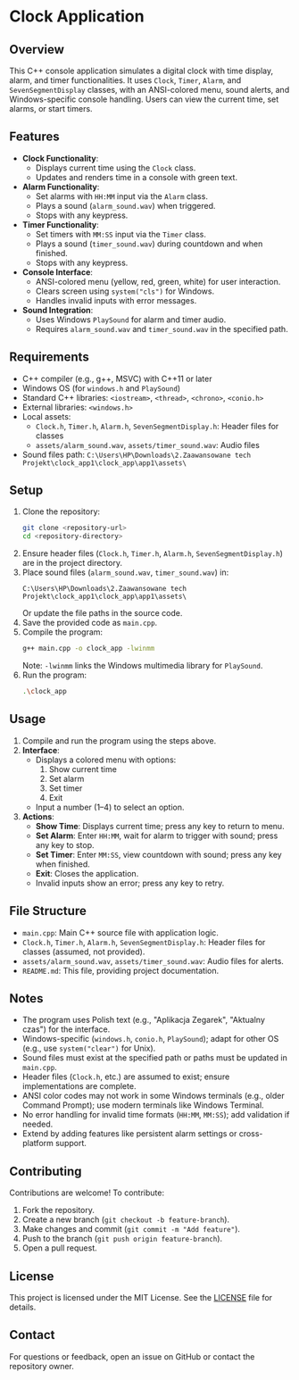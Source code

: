 # Clock Application

## Overview
This C++ console application simulates a digital clock with time display, alarm, and timer functionalities. It uses `Clock`, `Timer`, `Alarm`, and `SevenSegmentDisplay` classes, with an ANSI-colored menu, sound alerts, and Windows-specific console handling. Users can view the current time, set alarms, or start timers.

## Features
- **Clock Functionality**:
  - Displays current time using the `Clock` class.
  - Updates and renders time in a console with green text.
- **Alarm Functionality**:
  - Set alarms with `HH:MM` input via the `Alarm` class.
  - Plays a sound (`alarm_sound.wav`) when triggered.
  - Stops with any keypress.
- **Timer Functionality**:
  - Set timers with `MM:SS` input via the `Timer` class.
  - Plays a sound (`timer_sound.wav`) during countdown and when finished.
  - Stops with any keypress.
- **Console Interface**:
  - ANSI-colored menu (yellow, red, green, white) for user interaction.
  - Clears screen using `system("cls")` for Windows.
  - Handles invalid inputs with error messages.
- **Sound Integration**:
  - Uses Windows `PlaySound` for alarm and timer audio.
  - Requires `alarm_sound.wav` and `timer_sound.wav` in the specified path.

## Requirements
- C++ compiler (e.g., g++, MSVC) with C++11 or later
- Windows OS (for `windows.h` and `PlaySound`)
- Standard C++ libraries: `<iostream>`, `<thread>`, `<chrono>`, `<conio.h>`
- External libraries: `<windows.h>`
- Local assets:
  - `Clock.h`, `Timer.h`, `Alarm.h`, `SevenSegmentDisplay.h`: Header files for classes
  - `assets/alarm_sound.wav`, `assets/timer_sound.wav`: Audio files
- Sound files path: `C:\Users\HP\Downloads\2.Zaawansowane tech Projekt\clock_app1\clock_app\app1\assets\`

## Setup
1. Clone the repository:
   ```bash
   git clone <repository-url>
   cd <repository-directory>
   ```
2. Ensure header files (`Clock.h`, `Timer.h`, `Alarm.h`, `SevenSegmentDisplay.h`) are in the project directory.
3. Place sound files (`alarm_sound.wav`, `timer_sound.wav`) in:
   ```
   C:\Users\HP\Downloads\2.Zaawansowane tech Projekt\clock_app1\clock_app\app1\assets\
   ```
   Or update the file paths in the source code.
4. Save the provided code as `main.cpp`.
5. Compile the program:
   ```bash
   g++ main.cpp -o clock_app -lwinmm
   ```
   Note: `-lwinmm` links the Windows multimedia library for `PlaySound`.
6. Run the program:
   ```bash
   .\clock_app
   ```

## Usage
1. Compile and run the program using the steps above.
2. **Interface**:
   - Displays a colored menu with options:
     1. Show current time
     2. Set alarm
     3. Set timer
     4. Exit
   - Input a number (1–4) to select an option.
3. **Actions**:
   - **Show Time**: Displays current time; press any key to return to menu.
   - **Set Alarm**: Enter `HH:MM`, wait for alarm to trigger with sound; press any key to stop.
   - **Set Timer**: Enter `MM:SS`, view countdown with sound; press any key when finished.
   - **Exit**: Closes the application.
   - Invalid inputs show an error; press any key to retry.

## File Structure
- `main.cpp`: Main C++ source file with application logic.
- `Clock.h`, `Timer.h`, `Alarm.h`, `SevenSegmentDisplay.h`: Header files for classes (assumed, not provided).
- `assets/alarm_sound.wav`, `assets/timer_sound.wav`: Audio files for alerts.
- `README.md`: This file, providing project documentation.

## Notes
- The program uses Polish text (e.g., "Aplikacja Zegarek", "Aktualny czas") for the interface.
- Windows-specific (`windows.h`, `conio.h`, `PlaySound`); adapt for other OS (e.g., use `system("clear")` for Unix).
- Sound files must exist at the specified path or paths must be updated in `main.cpp`.
- Header files (`Clock.h`, etc.) are assumed to exist; ensure implementations are complete.
- ANSI color codes may not work in some Windows terminals (e.g., older Command Prompt); use modern terminals like Windows Terminal.
- No error handling for invalid time formats (`HH:MM`, `MM:SS`); add validation if needed.
- Extend by adding features like persistent alarm settings or cross-platform support.

## Contributing
Contributions are welcome! To contribute:
1. Fork the repository.
2. Create a new branch (`git checkout -b feature-branch`).
3. Make changes and commit (`git commit -m "Add feature"`).
4. Push to the branch (`git push origin feature-branch`).
5. Open a pull request.

## License
This project is licensed under the MIT License. See the [LICENSE](LICENSE) file for details.

## Contact
For questions or feedback, open an issue on GitHub or contact the repository owner.
